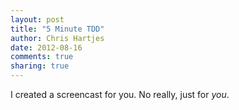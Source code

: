 ```yaml
---
layout: post
title: "5 Minute TDD" 
author: Chris Hartjes
date: 2012-08-16
comments: true 
sharing: true 
---
```

I created a screencast for you. No really, just for *you*.

<script src="http://www.littlehart.net/atthekeyboard/javascripts/flowplayer-3.2.11.min.js"></script>

<a 
href="https://s3.amazonaws.com/grumpy-testing/5m-TDD.mp4" 
style="display:block;width:800px;height:600px;"
id="player">
</a>
<script language="JavaScript">
flowplayer("player", "http://www.littlehart.net/atthekeyboard/assets/flowplayer-3.2.14.swf");
</script>
